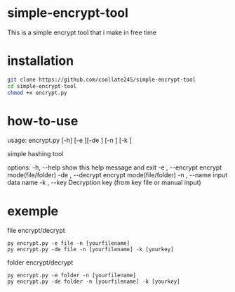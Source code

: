 # simple-encrypt-tool
This is a simple encrypt tool that i make in free time

# installation
```bash
git clone https://github.com/coollate245/simple-encrypt-tool
cd simple-encrypt-tool
chmod +x encrypt.py
```
# how-to-use
usage: encrypt.py [-h] [-e ][-de ] [-n ] [-k ]

simple hashing tool

options:
  -h, --help          show this help message and exit
  -e  , --encrypt     encrypt mode(file/folder)
  -de  , --decrypt    encrypt mode(file/folder)
  -n  , --name        input data name
  -k  , --key         Decryption key (from key file or manual input)
# exemple
file encrypt/decrypt
```
py encrypt.py -e file -n [yourfilename]
py encrypt.py -de file -n [yourfilename] -k [yourkey]
```

folder encrypt/decrypt
```
py encrypt.py -e folder -n [yourfilename]
py encrypt.py -de folder -n [yourfilename] -k [yourkey]
```

